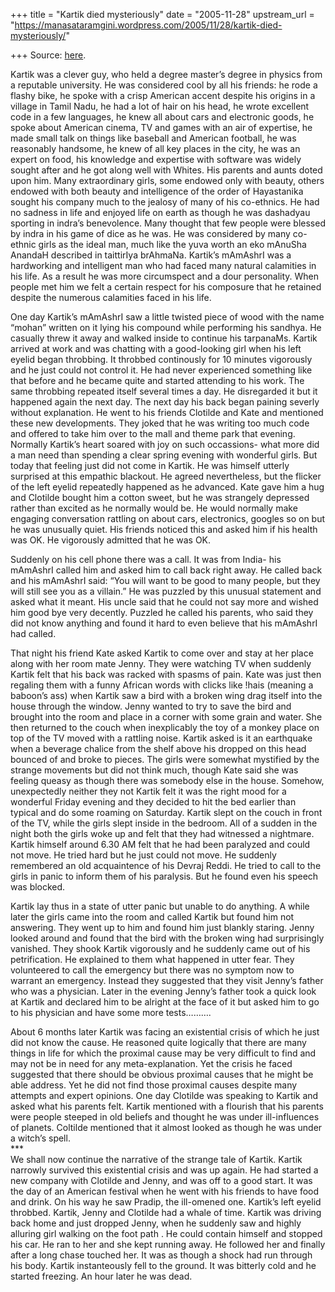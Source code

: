 +++
title = "Kartik died mysteriously"
date = "2005-11-28"
upstream_url = "https://manasataramgini.wordpress.com/2005/11/28/kartik-died-mysteriously/"

+++
Source: [here](https://manasataramgini.wordpress.com/2005/11/28/kartik-died-mysteriously/).

Kartik was a clever guy, who held a degree master’s degree in physics
from a reputable university. He was considered cool by all his friends:
he rode a flashy bike, he spoke with a crisp American accent despite his
origins in a village in Tamil Nadu, he had a lot of hair on his head, he
wrote excellent code in a few languages, he knew all about cars and
electronic goods, he spoke about American cinema, TV and games with an
air of expertise, he made small talk on things like baseball and
American football, he was reasonably handsome, he knew of all key places
in the city, he was an expert on food, his knowledge and expertise with
software was widely sought after and he got along well with Whites. His
parents and aunts doted upon him. Many extraordinary girls, some endowed
only with beauty, others endowed with both beauty and intelligence of
the order of Hayastanika sought his company much to the jealosy of many
of his co-ethnics. He had no sadness in life and enjoyed life on earth
as though he was dashadyau sporting in indra’s benevolence. Many thought
that few people were blessed by indra in his game of dice as he was. He
was considered by many co-ethnic girls as the ideal man, much like the
yuva worth an eko mAnuSha AnandaH described in taittirIya brAhmaNa.
Kartik’s mAmAshrI was a hardworking and intelligent man who had faced
many natural calamities in his life. As a result he was more circumspect
and a dour personality. When people met him we felt a certain respect
for his composure that he retained despite the numerous calamities faced
in his life.

One day Kartik’s mAmAshrI saw a little twisted piece of wood with the
name “mohan” written on it lying his compound while performing his
sandhya. He casually threw it away and walked inside to continue his
tarpanaMs. Kartik arrived at work and was chatting with a good-looking
girl when his left eyelid began throbbing. It throbbed continously for
10 minutes vigorously and he just could not control it. He had never
experienced something like that before and he became quite and started
attending to his work. The same throbbing repeated itself several times
a day. He disregarded it but it happened again the next day. The next
day his back began paining severly without explanation. He went to his
friends Clotilde and Kate and mentioned these new developments. They
joked that he was writing too much code and offered to take him over to
the mall and theme park that evening. Normally Kartik’s heart soared
with joy on such occassions- what more did a man need than spending a
clear spring evening with wonderful girls. But today that feeling just
did not come in Kartik. He was himself utterly surprised at this
empathic blackout. He agreed nevertheless, but the flicker of the left
eyelid repeatedly happened as he advanced. Kate gave him a hug and
Clotilde bought him a cotton sweet, but he was strangely depressed
rather than excited as he normally would be. He would normally make
engaging conversation rattling on about cars, electronics, googles so on
but he was unusually quiet. His friends noticed this and asked him if
his health was OK. He vigorously admitted that he was OK.

Suddenly on his cell phone there was a call. It was from India- his
mAmAshrI called him and asked him to call back right away. He called
back and his mAmAshrI said: “You will want to be good to many people,
but they will still see you as a villain.” He was puzzled by this
unusual statement and asked what it meant. His uncle said that he could
not say more and wished him good bye very decently. Puzzled he called
his parents, who said they did not know anything and found it hard to
even believe that his mAmAshrI had called.

That night his friend Kate asked Kartik to come over and stay at her
place along with her room mate Jenny. They were watching TV when
suddenly Kartik felt that his back was racked with spasms of pain. Kate
was just then regaling them with a funny African words with clicks like
!hais (meaning a baboon’s ass) when Kartik saw a bird with a broken wing
drag itself into the house through the window. Jenny wanted to try to
save the bird and brought into the room and place in a corner with some
grain and water. She then returned to the couch when inexplicably the
toy of a monkey place on top of the TV moved with a rattling noise.
Kartik asked is it an earthquake when a beverage chalice from the shelf
above his dropped on this head bounced of and broke to pieces. The girls
were somewhat mystified by the strange movements but did not think much,
though Kate said she was feeling queasy as though there was somebody
else in the house. Somehow, unexpectedly neither they not Kartik felt it
was the right mood for a wonderful Friday evening and they decided to
hit the bed earlier than typical and do some roaming on Saturday. Kartik
slept on the couch in front of the TV, while the girls slept inside in
the bedroom. All of a sudden in the night both the girls woke up and
felt that they had witnessed a nightmare. Kartik himself around 6.30 AM
felt that he had been paralyzed and could not move. He tried hard but he
just could not move. He suddenly remembered an old acquaintence of his
Devraj Reddi. He tried to call to the girls in panic to inform them of
his paralysis. But he found even his speech was blocked.

Kartik lay thus in a state of utter panic but unable to do anything. A
while later the girls came into the room and called Kartik but found him
not answering. They went up to him and found him just blankly staring.
Jenny looked around and found that the bird with the broken wing had
surprisingly vanished. They shook Kartik vigorously and he suddenly came
out of his petrification. He explained to them what happened in utter
fear. They volunteered to call the emergency but there was no symptom
now to warrant an emergency. Instead they suggested that they visit
Jenny’s father who was a physician. Later in the evening Jenny’s father
took a quick look at Kartik and declared him to be alright at the face
of it but asked him to go to his physician and have some more tests……….

About 6 months later Kartik was facing an existential crisis of which he
just did not know the cause. He reasoned quite logically that there are
many things in life for which the proximal cause may be very difficult
to find and may not be in need for any meta-explanation. Yet the crisis
he faced suggested that there should be obvious proximal causes that he
might be able address. Yet he did not find those proximal causes despite
many attempts and expert opinions. One day Clotilde was speaking to
Kartik and asked what his parents felt. Kartik mentioned with a flourish
that his parents were people steeped in old beliefs and thought he was
under ill-influences of planets. Coltilde mentioned that it almost
looked as though he was under a witch’s spell.  
\*\*\*  
We shall now continue the narrative of the strange tale of Kartik.
Kartik narrowly survived this existential crisis and was up again. He
had started a new company with Clotilde and Jenny, and was off to a good
start. It was the day of an American festival when he went with his
friends to have food and drink. On his way he saw Pradip, the ill-omened
one. Kartik’s left eyelid throbbed. Kartik, Jenny and Clotilde had a
whale of time. Kartik was driving back home and just dropped Jenny, when
he suddenly saw and highly alluring girl walking on the foot path . He
could contain himself and stopped his car. He ran to her and she kept
running away. He followed her and finally after a long chase touched
her. It was as though a shock had run through his body. Kartik
instanteously fell to the ground. It was bitterly cold and he started
freezing. An hour later he was dead.

